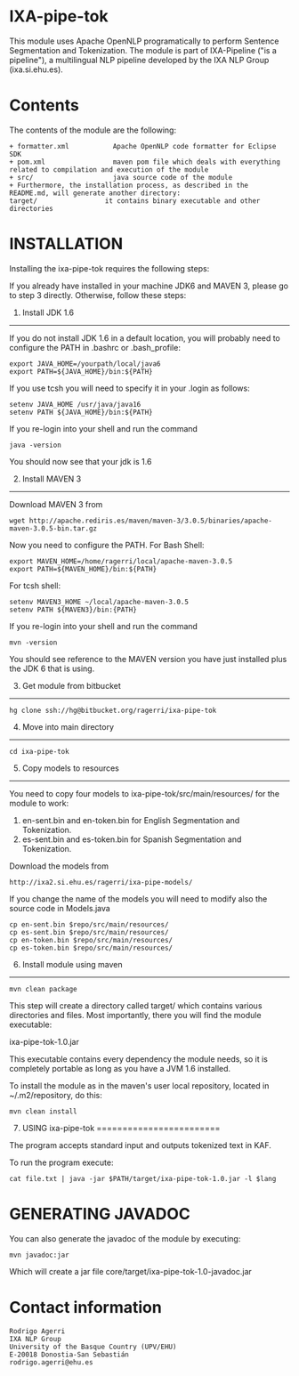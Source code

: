 IXA-pipe-tok
===============

This module uses Apache OpenNLP programatically to perform Sentence Segmentation
and Tokenization. The module is part of IXA-Pipeline ("is a pipeline"), a multilingual
NLP pipeline developed by the IXA NLP Group (ixa.si.ehu.es).


Contents
========

The contents of the module are the following:

    + formatter.xml           Apache OpenNLP code formatter for Eclipse SDK
    + pom.xml                 maven pom file which deals with everything related to compilation and execution of the module
    + src/                    java source code of the module
    + Furthermore, the installation process, as described in the README.md, will generate another directory:
    target/                 it contains binary executable and other directories


INSTALLATION
============

Installing the ixa-pipe-tok requires the following steps:

If you already have installed in your machine JDK6 and MAVEN 3, please go to step 3
directly. Otherwise, follow these steps:

1. Install JDK 1.6
-------------------

If you do not install JDK 1.6 in a default location, you will probably need to configure the PATH in .bashrc or .bash_profile:

````shell
export JAVA_HOME=/yourpath/local/java6
export PATH=${JAVA_HOME}/bin:${PATH}
````

If you use tcsh you will need to specify it in your .login as follows:

````shell
setenv JAVA_HOME /usr/java/java16
setenv PATH ${JAVA_HOME}/bin:${PATH}
````

If you re-login into your shell and run the command

````shell
java -version
````

You should now see that your jdk is 1.6

2. Install MAVEN 3
------------------

Download MAVEN 3 from

````shell
wget http://apache.rediris.es/maven/maven-3/3.0.5/binaries/apache-maven-3.0.5-bin.tar.gz
````

Now you need to configure the PATH. For Bash Shell:

````shell
export MAVEN_HOME=/home/ragerri/local/apache-maven-3.0.5
export PATH=${MAVEN_HOME}/bin:${PATH}
````

For tcsh shell:

````shell
setenv MAVEN3_HOME ~/local/apache-maven-3.0.5
setenv PATH ${MAVEN3}/bin:{PATH}
````

If you re-login into your shell and run the command

````shell
mvn -version
````

You should see reference to the MAVEN version you have just installed plus the JDK 6 that is using.

3. Get module from bitbucket
----------------------------

````shell
hg clone ssh://hg@bitbucket.org/ragerri/ixa-pipe-tok
````

4. Move into main directory
---------------------------

````shell
cd ixa-pipe-tok
````

5. Copy models to resources
---------------------------

You need to copy four models to ixa-pipe-tok/src/main/resources/ for the module to work:

1. en-sent.bin and en-token.bin for English Segmentation and Tokenization.
2. es-sent.bin and es-token.bin for Spanish Segmentation and Tokenization.

Download the models from

````shell
http://ixa2.si.ehu.es/ragerri/ixa-pipe-models/
````

If you change the name of the models you will need to modify also the source code in Models.java

````shell
cp en-sent.bin $repo/src/main/resources/
cp es-sent.bin $repo/src/main/resources/
cp en-token.bin $repo/src/main/resources/
cp es-token.bin $repo/src/main/resources/
````


6. Install module using maven
-----------------------------

````shell
mvn clean package
````

This step will create a directory called target/ which contains various directories and files.
Most importantly, there you will find the module executable:

ixa-pipe-tok-1.0.jar

This executable contains every dependency the module needs, so it is completely portable as long
as you have a JVM 1.6 installed.

To install the module as in the maven's user local repository, located in ~/.m2/repository, do this:

````shell
mvn clean install
````

7. USING ixa-pipe-tok
========================

The program accepts standard input and outputs tokenized text in KAF.

To run the program execute:

````shell
cat file.txt | java -jar $PATH/target/ixa-pipe-tok-1.0.jar -l $lang
````

GENERATING JAVADOC
==================

You can also generate the javadoc of the module by executing:

````shell
mvn javadoc:jar
````

Which will create a jar file core/target/ixa-pipe-tok-1.0-javadoc.jar


Contact information
===================

````shell
Rodrigo Agerri
IXA NLP Group
University of the Basque Country (UPV/EHU)
E-20018 Donostia-San Sebastián
rodrigo.agerri@ehu.es
````

